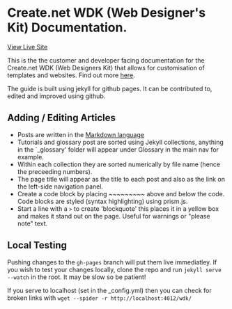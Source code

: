 # Create.net WDK (Web Designer's Kit) Documentation.
[View Live Site](http://developers.create.net/wdk/)

This is the the customer and developer facing documentation for the Create.net WDK (Web Designers Kit) that allows for customisation of templates and websites. Find out more [here](http://www.create.net/web_designers_kit.phtml).

The guide is built using jekyll for github pages. It can be contributed to, edited and improved using github.

## Adding / Editing Articles
- Posts are written in the [Markdown language](https://github.com/adam-p/markdown-here/wiki/Markdown-Cheatsheet)
- Tutorials and glossary post are sorted using Jekyll collections, anything in the `_glossary' folder will appear under Glossary in the main nav for example.
- Within each collection they are sorted numerically by file name (hence the preceeding numbers).
- The page title will appear as the title to each post and also as the link on the left-side navigation panel.
- Create a code block by placing ~~~~~~~~~ above and below the code. Code blocks are styled (syntax highlighting) using prism.js.
- Start a line with a `>` to create 'blockquote' this places it in a yellow box and makes it stand out on the page. Useful for warnings or "please note" text.

## Local Testing
Pushing changes to the `gh-pages` branch will put them live immediatley. If you wish to test your changes locally, clone the repo and run `jekyll serve --watch` in the root. It may be slow so be patient!

If you serve to localhost (set in the _config.yml) then you can check for broken links with `wget --spider -r http://localhost:4012/wdk/`
